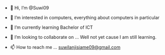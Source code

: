 - 👋 Hi, I’m @Suwi09
- 👀 I’m interested in computers, everything about computers in particular
- 🌱 I’m currently learning Bachelor of ICT

- 💞️ I’m looking to collaborate on ... Well not yet cause I am still learning.
- 📫 How to reach me ... suwilanjisiame09@gmail.com

<!---
Suwi09/Suwi09 is a ✨ special ✨ repository because its `README.md` (this file) appears on your GitHub profile.
You can click the Preview link to take a look at your changes.
--->
